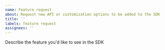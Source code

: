 ```yaml
---
name: Feature request
about: Request new API or customization options to be added to the SDK.
title: ''
labels: feature request
assignees: ''
---
```


Describe the feature you'd like to see in the SDK
